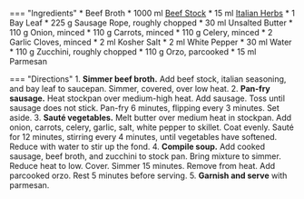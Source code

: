 === "Ingredients"
    * Beef Broth
        * 1000 ml [Beef Stock](stocks/meat-stock.md)
        * 15 ml [Italian Herbs](../../sauces-seasonings/seasonings/italian-herbs.md)
        * 1 Bay Leaf
    * 225 g Sausage Rope, roughly chopped
    * 30 ml Unsalted Butter
    * 110 g Onion, minced
    * 110 g Carrots, minced
    * 110 g Celery, minced
    * 2 Garlic Cloves, minced
    * 2 ml Kosher Salt
    * 2 ml White Pepper
    * 30 ml Water
    * 110 g Zucchini, roughly chopped
    * 110 g Orzo, parcooked
    * 15 ml Parmesan

=== "Directions"
    1. **Simmer beef broth.** Add beef stock, italian seasoning, and bay leaf to saucepan. Simmer, covered, over low heat.
    2. **Pan-fry sausage.** Heat stockpan over medium-high heat. Add sausage. Toss until sausage does not stick. Pan-fry 6 minutes, flipping every 3 minutes. Set aside.
    3. **Sauté vegetables.** Melt butter over medium heat in stockpan. Add onion, carrots, celery, garlic, salt, white pepper to skillet. Coat evenly. Sauté for 12 minutes, stirring every 4 minutes, until vegetables have softened. Reduce with water to stir up the fond.
    4. **Compile soup.** Add cooked sausage, beef broth, and zucchini to stock pan. Bring mixture to simmer. Reduce heat to low. Cover. Simmer 15 minutes. Remove from heat. Add parcooked orzo. Rest 5 minutes before serving.
    5. **Garnish and serve** with parmesan.

